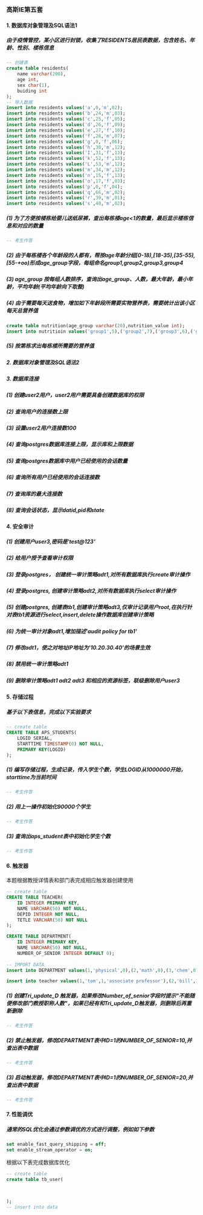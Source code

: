 ### 高斯IE第五套

#### 1. 数据库对象管理及SQL语法1

##### 	由于疫情管控，某小区进行封锁，收集了RESIDENTS居民表数据，包含姓名、年龄、性别、楼栋信息

```sql
-- 创建表
create table residents(
    name varchar(200),
    age int,
    sex char(1),
    buiding int
);
-- 导入数据 
insert into residents values('a',0,'m',02);
insert into residents values('b',24,'m',03);
insert into residents values('c',25,'f',05);
insert into residents values('d',26,'f',09);
insert into residents values('e',27,'f',10);
insert into residents values('f',28,'m',07);
insert into residents values('g',0,'f',06);
insert into residents values('h',30,'m',12);
insert into residents values('I',31,'f',13);
insert into residents values('k',52,'f',13);
insert into residents values('L',53,'m',12);
insert into residents values('m',34,'m',12);
insert into residents values('n',15,'f',13);
insert into residents values('o',17,'f',03);
insert into residents values('p',0,'f',04);
insert into residents values('q',66,'m',02);
insert into residents values('r',39,'m',01);
insert into residents values('s',40,'m',02);
```

#####  (1) 为了方便按楼栋给婴儿送纸尿裤，查出每栋楼age<1的数量，最后显示楼栋信息和对应的数量 

```sql
-- 考生作答
```

##### (2) 由于每栋楼各个年龄段的人都有，帮按age年龄分组[0-18),[18-35),[35-55),[55-+oo)形成age_group字段，每组命名group1,group2,group3,group4

##### (3) age_group 按每组人数排序，查询出age_group、人数，最大年龄，最小年龄，平均年龄(平均年龄向下取整)

##### (4) 由于需要每天送食物，增加如下年龄段所需要实物营养表，需要统计出该小区每天总营养值 

```sql
create table nutrition(age_group varchar(20),nutrition_value int);
insert into nutritioin values('group1',5),('group2',7),('group3',6),('group4',5);
```

##### (5) 按第栋求出每栋楼所需要的营养值 

##### 2. 数据库对象管理及SQL语法2

##### 3. 数据库连接

##### (1) 创建user2用户，user2用户需要具备创建数据库的权限 

##### (2) 查询用户的连接数上限

##### (3) 设置user2用户连接数100

##### (4) 查询postgres数据库连接上限，显示库和上限数据

##### (5) 查询postgres数据库中用户已经使用的会话数量

##### (6) 查询所有用户已经使用的会话连接数

##### (7) 查询库的最大连接数

##### (8) 查询会话状态，显示datid,pid和state

#### 4. 安全审计

##### (1) 创建用户user3,密码是'test@123'

##### (2) 给用户授予查看审计权限

##### (3) 登录postgres， 创建统一审计策略adt1,对所有数据库执行create审计操作

##### (4) 登录postgres, 创建审计策略adt2,对所有数据库执行select审计操作

##### (5) 创建postgres, 创建表tb1,创建审计策略adt3,仅审计记录用户root,在执行针对表tb1资源进行select,insert,delete操作数据库创建审计策略

##### (6) 为统一审计对象adt1,增加描述'audit policy for tb1'

##### (7) 修改adt1，使之对地址IP地址为'10.20.30.40'的场景生效

##### (8) 禁用统一审计策略adt1

##### (9)  删除审计策略adt1 adt2 adt3 和相应的资源标签，联级删除用户user3

#### 5. 存储过程

##### 基于以下表信息，完成以下实验要求

```sql
-- create table
CREATE TABLE APS_STUDENTS(
	LOGID SERIAL,
    STARTTIME TIMESTAMP(0) NOT NULL,
    PRIMARY KEY(LOGID)
);
```

##### (1) 编写存储过程，生成记录，传入学生个数，学生LOGID从1000000开始，starttime为当前时间

```sql
-- 考生作答
```

##### (2) 用上一操作初始化90000个学生

```sql
-- 考生作答
```

##### (3) 查询出aps_student表中初始化学生个数

```sql
-- 考生作答
```

#### 6. 触发器

本题根据教授详情表和部门表完成相应触发器创建使用

```sql
-- create table 
CREATE TABLE TEACHER(
	ID INTEGER PRIMARY KEY,
    NAME VARCHAR(50) NOT NULL,
    DEPID INTEGER NOT NULL,
    TETLE VARCHAR(50) NOT NULL
);

CREATE TABLE DEPARTMENT(
	ID INTEGER PRIMARY KEY,
    NAME VARCHAR(50) NOT NULL,
    NUMBER_OF_SENIOR INTEGER DEFAULT 0);
    
-- IMPORT DATA
insert into DEPARTMENT values(1,'physical',0),(2,'math',0),(3,'chem',0);

insert into teacher values(1,'tom',1,'associate professor'),(2,'bill',1,'professor'),(11,'eiston',3,'associate professor');
```

##### (1) 创建Tri_update_D 触发器，如果修改Number_of_senior字段时提示"不能随便修改部门教授职称人数"，如果已经有和Tri_update_D触发器，则删除后再重新删除

```sql
-- 考生作答
```

##### (2) 禁止触发器，修改DEPARTMENT表中ID=1的NUMBER_OF_SENIOR=10,并查出表中数据

```sql
-- 考生作答
```

##### (3) 启动触发器，修改DEPARTMENT表中ID=1的NUMBER_OF_SENIOR=20,并查出表中数据

```sql
-- 考生作答
```

#### 7. 性能调优

##### 通常的SQL优化会通过参数调优的方式进行调整，例如如下参数

```sql
set enable_fast_query_shipping = off;
set enable_stream_operator = on;
```

根据以下表完成数据库优化

```sql
-- create table
create table tb_user(
	


);
-- insert into data
```



